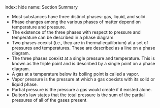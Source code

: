 index: hide
name: Section Summary

  * Most substances have three distinct phases: gas, liquid, and solid. 
  * Phase changes among the various phases of matter depend on temperature and pressure. 
  * The existence of the three phases with respect to pressure and temperature can be described in a phase diagram.
  * Two phases coexist (i.e., they are in thermal equilibrium) at a set of pressures and temperatures. These are described as a line on a phase diagram.
  * The three phases coexist at a single pressure and temperature. This is known as the triple point and is described by a single point on a phase diagram.
  * A gas at a temperature below its boiling point is called a vapor. 
  * Vapor pressure is the pressure at which a gas coexists with its solid or liquid phase. 
  * Partial pressure is the pressure a gas would create if it existed alone. 
  * Dalton’s law states that the total pressure is the sum of the partial pressures of all of the gases present.
